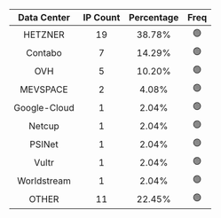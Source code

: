 | Data Center | IP Count | Percentage | Freq |
|:------------:|:--------:|:-----------:|:-----:|
| HETZNER | 19 | 38.78% | 🟢 |
| Contabo | 7 | 14.29% | 🟢 |
| OVH | 5 | 10.20% | 🟢 |
| MEVSPACE | 2 | 4.08% | 🟢 |
| Google-Cloud | 1 | 2.04% | 🟢 |
| Netcup | 1 | 2.04% | 🟢 |
| PSINet | 1 | 2.04% | 🟢 |
| Vultr | 1 | 2.04% | 🟢 |
| Worldstream | 1 | 2.04% | 🟢 |
| OTHER | 11 | 22.45% | 🟢 |